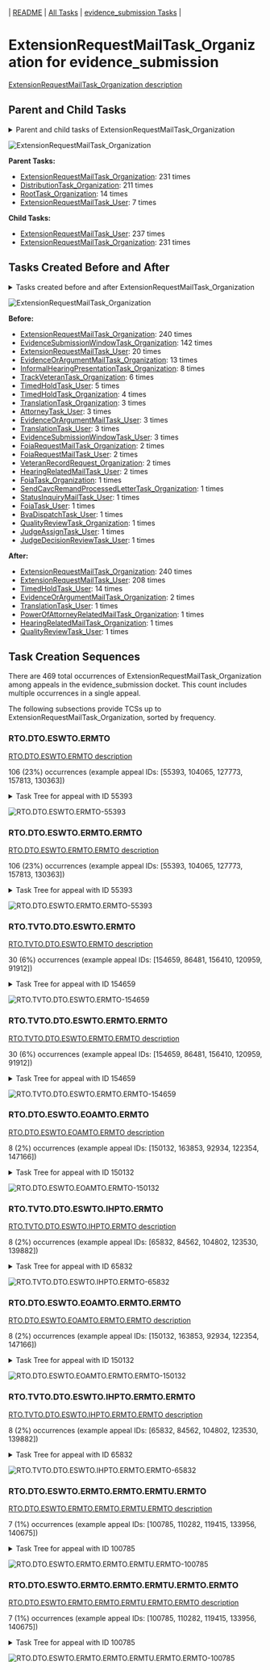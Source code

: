 <!-- DO NOT EDIT THIS FILE.  This file is autogenerated. -->
| [README](../README.md) | [All Tasks](../alltasks.md) | [evidence_submission Tasks](tasklist.md) |

# ExtensionRequestMailTask_Organization for evidence_submission

[ExtensionRequestMailTask_Organization description](../descr/ExtensionRequestMailTask_Organization.md)

## Parent and Child Tasks

<details><summary markdown='span'>Parent and child tasks of ExtensionRequestMailTask_Organization
</summary>

```
digraph G {
rankdir=LR;
node [shape=box]
"ExtensionRequestMailTask_Organization" -> "ExtensionRequestMailTask_User" [label=237]
"ExtensionRequestMailTask_Organization" -> "ExtensionRequestMailTask_Organization" [label=231]
"ExtensionRequestMailTask_Organization" -> "ExtensionRequestMailTask_Organization" [label=231]
"DistributionTask_Organization" -> "ExtensionRequestMailTask_Organization" [label=211]
"RootTask_Organization" -> "ExtensionRequestMailTask_Organization" [label=14]
"ExtensionRequestMailTask_User" -> "ExtensionRequestMailTask_Organization" [label=7]
}
```
</details>

![ExtensionRequestMailTask_Organization](dot/ExtensionRequestMailTask_Organization-parentchild.dot.png)

**Parent Tasks:**

   * [ExtensionRequestMailTask_Organization](ExtensionRequestMailTask_Organization.md): 231 times
   * [DistributionTask_Organization](DistributionTask_Organization.md): 211 times
   * [RootTask_Organization](RootTask_Organization.md): 14 times
   * [ExtensionRequestMailTask_User](ExtensionRequestMailTask_User.md): 7 times

**Child Tasks:**

   * [ExtensionRequestMailTask_User](ExtensionRequestMailTask_User.md): 237 times
   * [ExtensionRequestMailTask_Organization](ExtensionRequestMailTask_Organization.md): 231 times

## Tasks Created Before and After

<details><summary markdown='span'>Tasks created before and after ExtensionRequestMailTask_Organization</summary>

```
digraph G {
rankdir=LR;

"ExtensionRequestMailTask_Organization" -> "ExtensionRequestMailTask_Organization" [label=240]
"ExtensionRequestMailTask_Organization" -> "ExtensionRequestMailTask_User" [label=208]
"ExtensionRequestMailTask_Organization" -> "TimedHoldTask_User" [label=14]
"ExtensionRequestMailTask_Organization" -> "EvidenceOrArgumentMailTask_Organization" [label=2]
"ExtensionRequestMailTask_Organization" -> "TranslationTask_User" [label=1]
"ExtensionRequestMailTask_Organization" -> "QualityReviewTask_User" [label=1]
"ExtensionRequestMailTask_Organization" -> "PowerOfAttorneyRelatedMailTask_Organization" [label=1]
"ExtensionRequestMailTask_Organization" -> "HearingRelatedMailTask_Organization" [label=1]
"ExtensionRequestMailTask_Organization" -> "ExtensionRequestMailTask_Organization" [label=240]
"EvidenceSubmissionWindowTask_Organization" -> "ExtensionRequestMailTask_Organization" [label=142]
"ExtensionRequestMailTask_User" -> "ExtensionRequestMailTask_Organization" [label=20]
"EvidenceOrArgumentMailTask_Organization" -> "ExtensionRequestMailTask_Organization" [label=13]
"InformalHearingPresentationTask_Organization" -> "ExtensionRequestMailTask_Organization" [label=8]
"TrackVeteranTask_Organization" -> "ExtensionRequestMailTask_Organization" [label=6]
"TimedHoldTask_User" -> "ExtensionRequestMailTask_Organization" [label=5]
"TimedHoldTask_Organization" -> "ExtensionRequestMailTask_Organization" [label=4]
"TranslationTask_User" -> "ExtensionRequestMailTask_Organization" [label=3]
"TranslationTask_Organization" -> "ExtensionRequestMailTask_Organization" [label=3]
"EvidenceSubmissionWindowTask_User" -> "ExtensionRequestMailTask_Organization" [label=3]
"EvidenceOrArgumentMailTask_User" -> "ExtensionRequestMailTask_Organization" [label=3]
"AttorneyTask_User" -> "ExtensionRequestMailTask_Organization" [label=3]
"VeteranRecordRequest_Organization" -> "ExtensionRequestMailTask_Organization" [label=2]
"HearingRelatedMailTask_User" -> "ExtensionRequestMailTask_Organization" [label=2]
"FoiaRequestMailTask_User" -> "ExtensionRequestMailTask_Organization" [label=2]
"FoiaRequestMailTask_Organization" -> "ExtensionRequestMailTask_Organization" [label=2]
"StatusInquiryMailTask_User" -> "ExtensionRequestMailTask_Organization" [label=1]
"SendCavcRemandProcessedLetterTask_Organization" -> "ExtensionRequestMailTask_Organization" [label=1]
"QualityReviewTask_Organization" -> "ExtensionRequestMailTask_Organization" [label=1]
"JudgeDecisionReviewTask_User" -> "ExtensionRequestMailTask_Organization" [label=1]
"JudgeAssignTask_User" -> "ExtensionRequestMailTask_Organization" [label=1]
"FoiaTask_User" -> "ExtensionRequestMailTask_Organization" [label=1]
"FoiaTask_Organization" -> "ExtensionRequestMailTask_Organization" [label=1]
"BvaDispatchTask_User" -> "ExtensionRequestMailTask_Organization" [label=1]
}
```
</details>

![ExtensionRequestMailTask_Organization](dot/ExtensionRequestMailTask_Organization.dot.png)

**Before:**

   * [ExtensionRequestMailTask_Organization](ExtensionRequestMailTask_Organization.md): 240 times
   * [EvidenceSubmissionWindowTask_Organization](EvidenceSubmissionWindowTask_Organization.md): 142 times
   * [ExtensionRequestMailTask_User](ExtensionRequestMailTask_User.md): 20 times
   * [EvidenceOrArgumentMailTask_Organization](EvidenceOrArgumentMailTask_Organization.md): 13 times
   * [InformalHearingPresentationTask_Organization](InformalHearingPresentationTask_Organization.md): 8 times
   * [TrackVeteranTask_Organization](TrackVeteranTask_Organization.md): 6 times
   * [TimedHoldTask_User](TimedHoldTask_User.md): 5 times
   * [TimedHoldTask_Organization](TimedHoldTask_Organization.md): 4 times
   * [TranslationTask_Organization](TranslationTask_Organization.md): 3 times
   * [AttorneyTask_User](AttorneyTask_User.md): 3 times
   * [EvidenceOrArgumentMailTask_User](EvidenceOrArgumentMailTask_User.md): 3 times
   * [TranslationTask_User](TranslationTask_User.md): 3 times
   * [EvidenceSubmissionWindowTask_User](EvidenceSubmissionWindowTask_User.md): 3 times
   * [FoiaRequestMailTask_Organization](FoiaRequestMailTask_Organization.md): 2 times
   * [FoiaRequestMailTask_User](FoiaRequestMailTask_User.md): 2 times
   * [VeteranRecordRequest_Organization](VeteranRecordRequest_Organization.md): 2 times
   * [HearingRelatedMailTask_User](HearingRelatedMailTask_User.md): 2 times
   * [FoiaTask_Organization](FoiaTask_Organization.md): 1 times
   * [SendCavcRemandProcessedLetterTask_Organization](SendCavcRemandProcessedLetterTask_Organization.md): 1 times
   * [StatusInquiryMailTask_User](StatusInquiryMailTask_User.md): 1 times
   * [FoiaTask_User](FoiaTask_User.md): 1 times
   * [BvaDispatchTask_User](BvaDispatchTask_User.md): 1 times
   * [QualityReviewTask_Organization](QualityReviewTask_Organization.md): 1 times
   * [JudgeAssignTask_User](JudgeAssignTask_User.md): 1 times
   * [JudgeDecisionReviewTask_User](JudgeDecisionReviewTask_User.md): 1 times

**After:**

   * [ExtensionRequestMailTask_Organization](ExtensionRequestMailTask_Organization.md): 240 times
   * [ExtensionRequestMailTask_User](ExtensionRequestMailTask_User.md): 208 times
   * [TimedHoldTask_User](TimedHoldTask_User.md): 14 times
   * [EvidenceOrArgumentMailTask_Organization](EvidenceOrArgumentMailTask_Organization.md): 2 times
   * [TranslationTask_User](TranslationTask_User.md): 1 times
   * [PowerOfAttorneyRelatedMailTask_Organization](PowerOfAttorneyRelatedMailTask_Organization.md): 1 times
   * [HearingRelatedMailTask_Organization](HearingRelatedMailTask_Organization.md): 1 times
   * [QualityReviewTask_User](QualityReviewTask_User.md): 1 times

## Task Creation Sequences

There are 469 total occurrences of ExtensionRequestMailTask_Organization among appeals in the evidence_submission docket.  This count includes multiple occurrences in a single appeal.

The following subsections provide TCSs up to ExtensionRequestMailTask_Organization, sorted by frequency.

### RTO.DTO.ESWTO.ERMTO

[RTO.DTO.ESWTO.ERMTO description](../descr/RTO.DTO.ESWTO.ERMTO.md)

106 (23%) occurrences (example appeal IDs: [55393, 104065, 127773, 157813, 130363])

<details><summary markdown='span'>Task Tree for appeal with ID 55393</summary>

```
@startuml
skinparam {
  ObjectBorderColor #555
  ObjectBorderThickness 0
  ObjectFontStyle bold
  ObjectFontSize 14
  ObjectAttributeFontColor #333
  ObjectAttributeFontSize 12
}
  object 0.RootTask #8dd3c7 {
Organization
}
  object 1.DistributionTask #ffffb3 {
Organization
}
  object 2.EvidenceSubmissionWindowTask #fccde5 {
Organization
}
  object 3.ExtensionRequestMailTask #fdb462 {
Organization  <back:white>    </back>
}
  object 4.ExtensionRequestMailTask #fdb462 {
Organization  <back:white>    </back>
}
  object 5.ExtensionRequestMailTask #fdb462 {
User
}
  object 6.TimedHoldTask #fccde5 {
User
}
  object 7.TimedHoldTask #fccde5 {
User
}
0.RootTask -- 1.DistributionTask
1.DistributionTask -- 2.EvidenceSubmissionWindowTask
1.DistributionTask -- 3.ExtensionRequestMailTask
3.ExtensionRequestMailTask -- 4.ExtensionRequestMailTask
4.ExtensionRequestMailTask -- 5.ExtensionRequestMailTask
5.ExtensionRequestMailTask -- 6.TimedHoldTask
5.ExtensionRequestMailTask -- 7.TimedHoldTask
@enduml
```
</details>

![RTO.DTO.ESWTO.ERMTO-55393](uml/RTO.DTO.ESWTO.ERMTO-55393.png)

### RTO.DTO.ESWTO.ERMTO.ERMTO

[RTO.DTO.ESWTO.ERMTO.ERMTO description](../descr/RTO.DTO.ESWTO.ERMTO.ERMTO.md)

106 (23%) occurrences (example appeal IDs: [55393, 104065, 127773, 157813, 130363])

<details><summary markdown='span'>Task Tree for appeal with ID 55393</summary>

```
@startuml
skinparam {
  ObjectBorderColor #555
  ObjectBorderThickness 0
  ObjectFontStyle bold
  ObjectFontSize 14
  ObjectAttributeFontColor #333
  ObjectAttributeFontSize 12
}
  object 0.RootTask #8dd3c7 {
Organization
}
  object 1.DistributionTask #ffffb3 {
Organization
}
  object 2.EvidenceSubmissionWindowTask #fccde5 {
Organization
}
  object 3.ExtensionRequestMailTask #fdb462 {
Organization  <back:white>    </back>
}
  object 4.ExtensionRequestMailTask #fdb462 {
Organization  <back:white>    </back>
}
  object 5.ExtensionRequestMailTask #fdb462 {
User
}
  object 6.TimedHoldTask #fccde5 {
User
}
  object 7.TimedHoldTask #fccde5 {
User
}
0.RootTask -- 1.DistributionTask
1.DistributionTask -- 2.EvidenceSubmissionWindowTask
1.DistributionTask -- 3.ExtensionRequestMailTask
3.ExtensionRequestMailTask -- 4.ExtensionRequestMailTask
4.ExtensionRequestMailTask -- 5.ExtensionRequestMailTask
5.ExtensionRequestMailTask -- 6.TimedHoldTask
5.ExtensionRequestMailTask -- 7.TimedHoldTask
@enduml
```
</details>

![RTO.DTO.ESWTO.ERMTO.ERMTO-55393](uml/RTO.DTO.ESWTO.ERMTO.ERMTO-55393.png)

### RTO.TVTO.DTO.ESWTO.ERMTO

[RTO.TVTO.DTO.ESWTO.ERMTO description](../descr/RTO.TVTO.DTO.ESWTO.ERMTO.md)

30 (6%) occurrences (example appeal IDs: [154659, 86481, 156410, 120959, 91912])

<details><summary markdown='span'>Task Tree for appeal with ID 154659</summary>

```
@startuml
skinparam {
  ObjectBorderColor #555
  ObjectBorderThickness 0
  ObjectFontStyle bold
  ObjectFontSize 14
  ObjectAttributeFontColor #333
  ObjectAttributeFontSize 12
}
  object 0.RootTask #8dd3c7 {
Organization
}
  object 1.TrackVeteranTask #bebada {
Organization
}
  object 2.DistributionTask #ffffb3 {
Organization
}
  object 3.EvidenceSubmissionWindowTask #fccde5 {
Organization
}
  object 4.ExtensionRequestMailTask #fdb462 {
Organization  <back:white>    </back>
}
  object 5.ExtensionRequestMailTask #fdb462 {
Organization  <back:white>    </back>
}
  object 6.ExtensionRequestMailTask #fdb462 {
User
}
  object 7.TimedHoldTask #fccde5 {
User
}
0.RootTask -- 1.TrackVeteranTask
0.RootTask -- 2.DistributionTask
2.DistributionTask -- 3.EvidenceSubmissionWindowTask
2.DistributionTask -- 4.ExtensionRequestMailTask
4.ExtensionRequestMailTask -- 5.ExtensionRequestMailTask
5.ExtensionRequestMailTask -- 6.ExtensionRequestMailTask
6.ExtensionRequestMailTask -- 7.TimedHoldTask
@enduml
```
</details>

![RTO.TVTO.DTO.ESWTO.ERMTO-154659](uml/RTO.TVTO.DTO.ESWTO.ERMTO-154659.png)

### RTO.TVTO.DTO.ESWTO.ERMTO.ERMTO

[RTO.TVTO.DTO.ESWTO.ERMTO.ERMTO description](../descr/RTO.TVTO.DTO.ESWTO.ERMTO.ERMTO.md)

30 (6%) occurrences (example appeal IDs: [154659, 86481, 156410, 120959, 91912])

<details><summary markdown='span'>Task Tree for appeal with ID 154659</summary>

```
@startuml
skinparam {
  ObjectBorderColor #555
  ObjectBorderThickness 0
  ObjectFontStyle bold
  ObjectFontSize 14
  ObjectAttributeFontColor #333
  ObjectAttributeFontSize 12
}
  object 0.RootTask #8dd3c7 {
Organization
}
  object 1.TrackVeteranTask #bebada {
Organization
}
  object 2.DistributionTask #ffffb3 {
Organization
}
  object 3.EvidenceSubmissionWindowTask #fccde5 {
Organization
}
  object 4.ExtensionRequestMailTask #fdb462 {
Organization  <back:white>    </back>
}
  object 5.ExtensionRequestMailTask #fdb462 {
Organization  <back:white>    </back>
}
  object 6.ExtensionRequestMailTask #fdb462 {
User
}
  object 7.TimedHoldTask #fccde5 {
User
}
0.RootTask -- 1.TrackVeteranTask
0.RootTask -- 2.DistributionTask
2.DistributionTask -- 3.EvidenceSubmissionWindowTask
2.DistributionTask -- 4.ExtensionRequestMailTask
4.ExtensionRequestMailTask -- 5.ExtensionRequestMailTask
5.ExtensionRequestMailTask -- 6.ExtensionRequestMailTask
6.ExtensionRequestMailTask -- 7.TimedHoldTask
@enduml
```
</details>

![RTO.TVTO.DTO.ESWTO.ERMTO.ERMTO-154659](uml/RTO.TVTO.DTO.ESWTO.ERMTO.ERMTO-154659.png)

### RTO.DTO.ESWTO.EOAMTO.ERMTO

[RTO.DTO.ESWTO.EOAMTO.ERMTO description](../descr/RTO.DTO.ESWTO.EOAMTO.ERMTO.md)

8 (2%) occurrences (example appeal IDs: [150132, 163853, 92934, 122354, 147166])

<details><summary markdown='span'>Task Tree for appeal with ID 150132</summary>

```
@startuml
skinparam {
  ObjectBorderColor #555
  ObjectBorderThickness 0
  ObjectFontStyle bold
  ObjectFontSize 14
  ObjectAttributeFontColor #333
  ObjectAttributeFontSize 12
}
  object 0.RootTask #8dd3c7 {
Organization
}
  object 1.DistributionTask #ffffb3 {
Organization
}
  object 2.EvidenceSubmissionWindowTask #fccde5 {
Organization
}
  object 3.EvidenceOrArgumentMailTask #ffffb3 {
Organization
}
  object 4.ExtensionRequestMailTask #fdb462 {
Organization  <back:white>    </back>
}
  object 5.ExtensionRequestMailTask #fdb462 {
Organization  <back:white>    </back>
}
  object 6.ExtensionRequestMailTask #fdb462 {
User
}
  object 7.TimedHoldTask #fccde5 {
User
}
0.RootTask -- 1.DistributionTask
1.DistributionTask -- 2.EvidenceSubmissionWindowTask
0.RootTask -- 3.EvidenceOrArgumentMailTask
1.DistributionTask -- 4.ExtensionRequestMailTask
4.ExtensionRequestMailTask -- 5.ExtensionRequestMailTask
5.ExtensionRequestMailTask -- 6.ExtensionRequestMailTask
6.ExtensionRequestMailTask -- 7.TimedHoldTask
@enduml
```
</details>

![RTO.DTO.ESWTO.EOAMTO.ERMTO-150132](uml/RTO.DTO.ESWTO.EOAMTO.ERMTO-150132.png)

### RTO.TVTO.DTO.ESWTO.IHPTO.ERMTO

[RTO.TVTO.DTO.ESWTO.IHPTO.ERMTO description](../descr/RTO.TVTO.DTO.ESWTO.IHPTO.ERMTO.md)

8 (2%) occurrences (example appeal IDs: [65832, 84562, 104802, 123530, 139882])

<details><summary markdown='span'>Task Tree for appeal with ID 65832</summary>

```
@startuml
skinparam {
  ObjectBorderColor #555
  ObjectBorderThickness 0
  ObjectFontStyle bold
  ObjectFontSize 14
  ObjectAttributeFontColor #333
  ObjectAttributeFontSize 12
}
  object 0.RootTask #8dd3c7 {
Organization
}
  object 1.TrackVeteranTask #bebada {
Organization
}
  object 2.DistributionTask #ffffb3 {
Organization
}
  object 3.EvidenceSubmissionWindowTask #fccde5 {
Organization
}
  object 4.InformalHearingPresentationTask #fdb462 {
Organization
}
  object 5.ExtensionRequestMailTask #fdb462 {
Organization  <back:white>    </back>
}
  object 6.ExtensionRequestMailTask #fdb462 {
Organization  <back:white>    </back>
}
  object 7.ExtensionRequestMailTask #fdb462 {
User
}
  object 8.EvidenceOrArgumentMailTask #ffffb3 {
Organization
}
0.RootTask -- 1.TrackVeteranTask
0.RootTask -- 2.DistributionTask
2.DistributionTask -- 3.EvidenceSubmissionWindowTask
2.DistributionTask -- 4.InformalHearingPresentationTask
2.DistributionTask -- 5.ExtensionRequestMailTask
5.ExtensionRequestMailTask -- 6.ExtensionRequestMailTask
6.ExtensionRequestMailTask -- 7.ExtensionRequestMailTask
0.RootTask -- 8.EvidenceOrArgumentMailTask
@enduml
```
</details>

![RTO.TVTO.DTO.ESWTO.IHPTO.ERMTO-65832](uml/RTO.TVTO.DTO.ESWTO.IHPTO.ERMTO-65832.png)

### RTO.DTO.ESWTO.EOAMTO.ERMTO.ERMTO

[RTO.DTO.ESWTO.EOAMTO.ERMTO.ERMTO description](../descr/RTO.DTO.ESWTO.EOAMTO.ERMTO.ERMTO.md)

8 (2%) occurrences (example appeal IDs: [150132, 163853, 92934, 122354, 147166])

<details><summary markdown='span'>Task Tree for appeal with ID 150132</summary>

```
@startuml
skinparam {
  ObjectBorderColor #555
  ObjectBorderThickness 0
  ObjectFontStyle bold
  ObjectFontSize 14
  ObjectAttributeFontColor #333
  ObjectAttributeFontSize 12
}
  object 0.RootTask #8dd3c7 {
Organization
}
  object 1.DistributionTask #ffffb3 {
Organization
}
  object 2.EvidenceSubmissionWindowTask #fccde5 {
Organization
}
  object 3.EvidenceOrArgumentMailTask #ffffb3 {
Organization
}
  object 4.ExtensionRequestMailTask #fdb462 {
Organization  <back:white>    </back>
}
  object 5.ExtensionRequestMailTask #fdb462 {
Organization  <back:white>    </back>
}
  object 6.ExtensionRequestMailTask #fdb462 {
User
}
  object 7.TimedHoldTask #fccde5 {
User
}
0.RootTask -- 1.DistributionTask
1.DistributionTask -- 2.EvidenceSubmissionWindowTask
0.RootTask -- 3.EvidenceOrArgumentMailTask
1.DistributionTask -- 4.ExtensionRequestMailTask
4.ExtensionRequestMailTask -- 5.ExtensionRequestMailTask
5.ExtensionRequestMailTask -- 6.ExtensionRequestMailTask
6.ExtensionRequestMailTask -- 7.TimedHoldTask
@enduml
```
</details>

![RTO.DTO.ESWTO.EOAMTO.ERMTO.ERMTO-150132](uml/RTO.DTO.ESWTO.EOAMTO.ERMTO.ERMTO-150132.png)

### RTO.TVTO.DTO.ESWTO.IHPTO.ERMTO.ERMTO

[RTO.TVTO.DTO.ESWTO.IHPTO.ERMTO.ERMTO description](../descr/RTO.TVTO.DTO.ESWTO.IHPTO.ERMTO.ERMTO.md)

8 (2%) occurrences (example appeal IDs: [65832, 84562, 104802, 123530, 139882])

<details><summary markdown='span'>Task Tree for appeal with ID 65832</summary>

```
@startuml
skinparam {
  ObjectBorderColor #555
  ObjectBorderThickness 0
  ObjectFontStyle bold
  ObjectFontSize 14
  ObjectAttributeFontColor #333
  ObjectAttributeFontSize 12
}
  object 0.RootTask #8dd3c7 {
Organization
}
  object 1.TrackVeteranTask #bebada {
Organization
}
  object 2.DistributionTask #ffffb3 {
Organization
}
  object 3.EvidenceSubmissionWindowTask #fccde5 {
Organization
}
  object 4.InformalHearingPresentationTask #fdb462 {
Organization
}
  object 5.ExtensionRequestMailTask #fdb462 {
Organization  <back:white>    </back>
}
  object 6.ExtensionRequestMailTask #fdb462 {
Organization  <back:white>    </back>
}
  object 7.ExtensionRequestMailTask #fdb462 {
User
}
  object 8.EvidenceOrArgumentMailTask #ffffb3 {
Organization
}
0.RootTask -- 1.TrackVeteranTask
0.RootTask -- 2.DistributionTask
2.DistributionTask -- 3.EvidenceSubmissionWindowTask
2.DistributionTask -- 4.InformalHearingPresentationTask
2.DistributionTask -- 5.ExtensionRequestMailTask
5.ExtensionRequestMailTask -- 6.ExtensionRequestMailTask
6.ExtensionRequestMailTask -- 7.ExtensionRequestMailTask
0.RootTask -- 8.EvidenceOrArgumentMailTask
@enduml
```
</details>

![RTO.TVTO.DTO.ESWTO.IHPTO.ERMTO.ERMTO-65832](uml/RTO.TVTO.DTO.ESWTO.IHPTO.ERMTO.ERMTO-65832.png)

### RTO.DTO.ESWTO.ERMTO.ERMTO.ERMTU.ERMTO

[RTO.DTO.ESWTO.ERMTO.ERMTO.ERMTU.ERMTO description](../descr/RTO.DTO.ESWTO.ERMTO.ERMTO.ERMTU.ERMTO.md)

7 (1%) occurrences (example appeal IDs: [100785, 110282, 119415, 133956, 140675])

<details><summary markdown='span'>Task Tree for appeal with ID 100785</summary>

```
@startuml
skinparam {
  ObjectBorderColor #555
  ObjectBorderThickness 0
  ObjectFontStyle bold
  ObjectFontSize 14
  ObjectAttributeFontColor #333
  ObjectAttributeFontSize 12
}
  object 0.RootTask #8dd3c7 {
Organization
}
  object 1.DistributionTask #ffffb3 {
Organization
}
  object 2.EvidenceSubmissionWindowTask #fccde5 {
Organization
}
  object 3.ExtensionRequestMailTask #fdb462 {
Organization  <back:white>    </back>
}
  object 4.ExtensionRequestMailTask #fdb462 {
Organization  <back:white>    </back>
}
  object 5.ExtensionRequestMailTask #fdb462 {
User
}
  object 6.ExtensionRequestMailTask #fdb462 {
Organization  <back:white>    </back>
}
  object 7.ExtensionRequestMailTask #fdb462 {
Organization  <back:white>    </back>
}
  object 8.ExtensionRequestMailTask #fdb462 {
User
}
  object 9.TimedHoldTask #fccde5 {
User
}
0.RootTask -- 1.DistributionTask
1.DistributionTask -- 2.EvidenceSubmissionWindowTask
1.DistributionTask -- 3.ExtensionRequestMailTask
3.ExtensionRequestMailTask -- 4.ExtensionRequestMailTask
4.ExtensionRequestMailTask -- 5.ExtensionRequestMailTask
1.DistributionTask -- 6.ExtensionRequestMailTask
6.ExtensionRequestMailTask -- 7.ExtensionRequestMailTask
7.ExtensionRequestMailTask -- 8.ExtensionRequestMailTask
8.ExtensionRequestMailTask -- 9.TimedHoldTask
@enduml
```
</details>

![RTO.DTO.ESWTO.ERMTO.ERMTO.ERMTU.ERMTO-100785](uml/RTO.DTO.ESWTO.ERMTO.ERMTO.ERMTU.ERMTO-100785.png)

### RTO.DTO.ESWTO.ERMTO.ERMTO.ERMTU.ERMTO.ERMTO

[RTO.DTO.ESWTO.ERMTO.ERMTO.ERMTU.ERMTO.ERMTO description](../descr/RTO.DTO.ESWTO.ERMTO.ERMTO.ERMTU.ERMTO.ERMTO.md)

7 (1%) occurrences (example appeal IDs: [100785, 110282, 119415, 133956, 140675])

<details><summary markdown='span'>Task Tree for appeal with ID 100785</summary>

```
@startuml
skinparam {
  ObjectBorderColor #555
  ObjectBorderThickness 0
  ObjectFontStyle bold
  ObjectFontSize 14
  ObjectAttributeFontColor #333
  ObjectAttributeFontSize 12
}
  object 0.RootTask #8dd3c7 {
Organization
}
  object 1.DistributionTask #ffffb3 {
Organization
}
  object 2.EvidenceSubmissionWindowTask #fccde5 {
Organization
}
  object 3.ExtensionRequestMailTask #fdb462 {
Organization  <back:white>    </back>
}
  object 4.ExtensionRequestMailTask #fdb462 {
Organization  <back:white>    </back>
}
  object 5.ExtensionRequestMailTask #fdb462 {
User
}
  object 6.ExtensionRequestMailTask #fdb462 {
Organization  <back:white>    </back>
}
  object 7.ExtensionRequestMailTask #fdb462 {
Organization  <back:white>    </back>
}
  object 8.ExtensionRequestMailTask #fdb462 {
User
}
  object 9.TimedHoldTask #fccde5 {
User
}
0.RootTask -- 1.DistributionTask
1.DistributionTask -- 2.EvidenceSubmissionWindowTask
1.DistributionTask -- 3.ExtensionRequestMailTask
3.ExtensionRequestMailTask -- 4.ExtensionRequestMailTask
4.ExtensionRequestMailTask -- 5.ExtensionRequestMailTask
1.DistributionTask -- 6.ExtensionRequestMailTask
6.ExtensionRequestMailTask -- 7.ExtensionRequestMailTask
7.ExtensionRequestMailTask -- 8.ExtensionRequestMailTask
8.ExtensionRequestMailTask -- 9.TimedHoldTask
@enduml
```
</details>

![RTO.DTO.ESWTO.ERMTO.ERMTO.ERMTU.ERMTO.ERMTO-100785](uml/RTO.DTO.ESWTO.ERMTO.ERMTO.ERMTU.ERMTO.ERMTO-100785.png)

